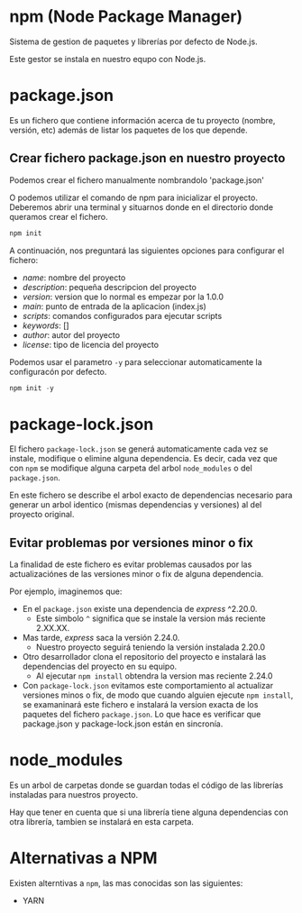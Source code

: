 # npm (Node Package Manager)

Sistema de gestion de paquetes y librerías por defecto de Node.js.

Este gestor se instala en nuestro equpo con Node.js.

# package.json

Es un fichero que contiene información acerca de tu proyecto (nombre, versión, etc) además de listar los paquetes de los que depende.

## Crear fichero package.json en nuestro proyecto

Podemos crear el fichero manualmente nombrandolo 'package.json'

O podemos utilizar el comando de npm para inicializar el proyecto. Deberemos abrir una terminal y situarnos donde en el directorio donde queramos crear el fichero.

```js
npm init
```

A continuación, nos preguntará las siguientes opciones para configurar el fichero:

- _name_: nombre del proyecto
- _description_: pequeña descripcion del proyecto
- _version_: version que lo normal es empezar por la 1.0.0
- _main_: punto de entrada de la aplicacion (index.js)
- _scripts_: comandos configurados para ejecutar scripts
- _keywords_: []
- _author_: autor del proyecto
- _license_: tipo de licencia del proyecto

Podemos usar el parametro `-y` para seleccionar automaticamente la configuracón por defecto.

```js
npm init -y
```

# package-lock.json

El fichero `package-lock.json` se generá automaticamente cada vez se instale, modifique o elimine alguna dependencia. Es decir, cada vez que con `npm` se modifique alguna carpeta del arbol `node_modules` o del `package.json`.

En este fichero se describe el arbol exacto de dependencias necesario para generar un arbol identico (mismas dependencias y versiones) al del proyecto original.

## Evitar problemas por versiones minor o fix

La finalidad de este fichero es evitar problemas causados por las actualizaciónes de las versiones minor o fix de alguna dependencia.

Por ejemplo, imaginemos que:

- En el `package.json` existe una dependencia de _express_ ^2.20.0.
  - Este simbolo `^` significa que se instale la version más reciente 2.XX.XX.
- Mas tarde, _express_ saca la versión 2.24.0.
  - Nuestro proyecto seguirá teniendo la versión instalada 2.20.0
- Otro desarrollador clona el repositorio del proyecto e instalará las dependencias del proyecto en su equipo.
  - Al ejecutar `npm install` obtendra la version mas reciente 2.24.0
- Con `package-lock.json` evitamos este comportamiento al actualizar versiones minos o fix, de modo que cuando alguien ejecute `npm install`, se examaninará este fichero e instalará la version exacta de los paquetes del fichero `package.json`. Lo que hace es verificar que package.json y package-lock.json están en sincronía.

# node_modules

Es un arbol de carpetas donde se guardan todas el código de las librerías instaladas para nuestros proyecto.

Hay que tener en cuenta que si una librería tiene alguna dependencias con otra librería, tambien se instalará en esta carpeta.

# Alternativas a NPM

Existen alterntivas a `npm`, las mas conocidas son las siguientes:

- YARN
